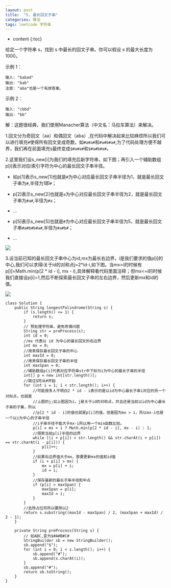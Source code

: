 ```yaml
---
layout: post
title:  "5. 最长回文子串"
categories: 算法
tags: leetcode 字符串
---
```


* content
{:toc}

<!--more-->

给定一个字符串 s，找到 s 中最长的回文子串。你可以假设 s 的最大长度为1000。

示例 1：

```
输入: "babad"
输出: "bab"
注意: "aba"也是一个有效答案。
```

示例 2：

```
输入: "cbbd"
输出: "bb"
```

解：这题很经典，我们使用Manacher算法（中文名：马拉车算法）来解决。

1.回文分为奇回文（aa）和偶回文（aba）,在代码中解决起来比较麻烦所以我们可以进行填充```#```使得所有回文变成奇数，如```#a#a#```和```#a#b#a#```,为了代码处理方便不越界，我们再在前面填充```$```最终变成```$#a#a#```和```$#a#b#a#```。

2.这里我们设s_new[i]为我们的填充后新字符串，如下图；再引入一个辅助数组p[i]表示对应i索引字符为中心的最长回文子串半径。

* 如p[1]表示s_new[1]也就是```#```为中心对应最长回文子串半径为1，就是最长回文子串为```#```,半径为1即```#```；
* p[2]表示s_new[2]也就是```a```为中心对应最长回文子串半径为2，就是最长回文子串为```#a#```,半径为```#a```；

* ...

* p[5]表示s_new[5]也就是```#```为中心对应最长回文子串半径为5，就是最长回文子串```#a#b#b#a#```,半径为```#a#b#```；
* ...

![](https://ws4.sinaimg.cn/large/0069RVTdgy1fus7066rxyj31ae074mx6.jpg)

3.设当前已知的最长回文子串中心为id,mx为最长右边界，i是我们要求的值p[i]的中心,我们可以求得i关于id的对称点j=2*id-i,如下图。当mx>i的时候有p[i]=Math.min(p[2 * id - i], mx - i),具体解释看代码里面注释；但mx<=i的时候我们直接设p[i]=1,然后不断探索最长回文子串的左右边界，然后更新mx和id的值。

![](https://ws1.sinaimg.cn/large/0069RVTdgy1fus708du6uj30ge05aq2q.jpg)

```
class Solution {
    public String longestPalindrome(String s) {
        if (s.length() <= 1) {
            return s;
        }
        // 预处理字符串，避免奇偶问题
        String str = preProcess(s);
        int id = 0;
        //mx 代表以 id 为中心的最长回文的右边界
        int mx = 0;
        //用来保存最长回文子串的中心
        int maxId = 0;
        //用来保存最长回文子串的半径
        int maxSpan = 0;
        //辅助数组p[i]代表对应字符串str中下标为i为中心的最长子串的半径
        int[] p = new int[str.length()];
        //跳过$符从#开始
        for (int i = 1; i < str.length(); i++) {
            //可能很多人不明白2 * id - i表示的是以id为中心最长子串i对应的另一个对标点，也就是
            //上图的j;如上图因为i，j是关于id的对称点，并且还是当前以id为中心最长子串的子集，所以
            //p[2 * id - i]的值也就是p[i]的值，但是因为mx > i，所以mx-i也是一个以i为中心的子串半径
            //i子串半径不能大于mx-i所以用一个min函数比较。
            p[i] = mx > i ? Math.min(p[2 * id - i], mx - i) : 1;
            //探索当前p[i]半径的边界
            while ((i + p[i]) < str.length() && str.charAt(i + p[i]) == str.charAt(i - p[i])) {
                p[i]++;
            }
            //如果右边界值大于mx，那要更新mx的值和id值
            if (i + p[i] > mx) {
                mx = p[i] + i;
                id = i;
            }
            //保存最新的最长子串半径和中点
            if (p[i] > maxSpan) {
                maxSpan = p[i];
                maxId = i;
            }
        }
        //去除占位符所以要除以2
        return s.substring((maxId - maxSpan) / 2, (maxSpan + maxId) / 2 - 1);
    }

    private String preProcess(String s) {
        // 如ABC,变为$#A#B#C#
        StringBuilder sb = new StringBuilder();
        sb.append("$");
        for (int i = 0; i < s.length(); i++) {
            sb.append("#");
            sb.append(s.charAt(i));
        }
        sb.append("#");
        return sb.toString();
    }
}
```

